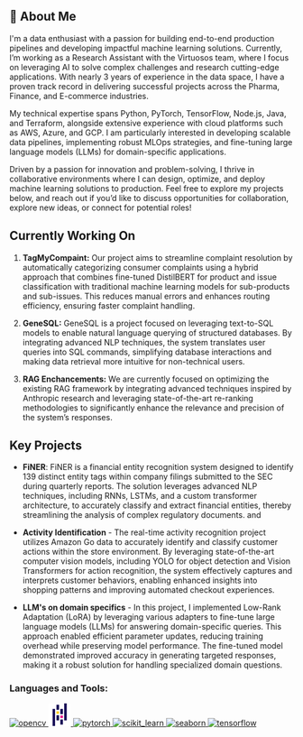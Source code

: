
## 🚀 About Me
I'm a data enthusiast with a passion for building end-to-end production pipelines and developing impactful machine learning solutions. Currently, I’m working as a Research Assistant with the Virtuosos team, where I focus on leveraging AI to solve complex challenges and research cutting-edge applications. With nearly 3 years of experience in the data space, I have a proven track record in delivering successful projects across the Pharma, Finance, and E-commerce industries.

My technical expertise spans Python, PyTorch, TensorFlow, Node.js, Java, and Terraform, alongside extensive experience with cloud platforms such as AWS, Azure, and GCP. I am particularly interested in developing scalable data pipelines, implementing robust MLOps strategies, and fine-tuning large language models (LLMs) for domain-specific applications.

Driven by a passion for innovation and problem-solving, I thrive in collaborative environments where I can design, optimize, and deploy machine learning solutions to production. Feel free to explore my projects below, and reach out if you’d like to discuss opportunities for collaboration, explore new ideas, or connect for potential roles!


## Currently Working On

1. **TagMyCompaint:** Our project aims to streamline complaint resolution by automatically categorizing consumer complaints using a hybrid approach that combines fine-tuned DistilBERT for product and issue classification with traditional machine learning models for sub-products and sub-issues. This reduces manual errors and enhances routing efficiency, ensuring faster complaint handling.

2. **GeneSQL:** GeneSQL is a project focused on leveraging text-to-SQL models to enable natural language querying of structured databases. By integrating advanced NLP techniques, the system translates user queries into SQL commands, simplifying database interactions and making data retrieval more intuitive for non-technical users.

3. **RAG Enchancements:** We are currently focused on optimizing the existing RAG framework by integrating advanced techniques inspired by Anthropic research and leveraging state-of-the-art re-ranking methodologies to significantly enhance the relevance and precision of the system’s responses.


## Key Projects

- **FiNER**: FiNER is a financial entity recognition system designed to identify 139 distinct entity tags within company filings submitted to the SEC during quarterly reports. The solution leverages advanced NLP techniques, including RNNs, LSTMs, and a custom transformer architecture, to accurately classify and extract financial entities, thereby streamlining the analysis of complex regulatory documents. and 

- **Activity Identification** - The real-time activity recognition project utilizes Amazon Go data to accurately identify and classify customer actions within the store environment. By leveraging state-of-the-art computer vision models, including YOLO for object detection and Vision Transformers for action recognition, the system effectively captures and interprets customer behaviors, enabling enhanced insights into shopping patterns and improving automated checkout experiences.

- **LLM's on domain specifics** - In this project, I implemented Low-Rank Adaptation (LoRA) by leveraging various adapters to fine-tune large language models (LLMs) for answering domain-specific queries. This approach enabled efficient parameter updates, reducing training overhead while preserving model performance. The fine-tuned model demonstrated improved accuracy in generating targeted responses, making it a robust solution for handling specialized domain questions.

<h3 align="left">Languages and Tools:</h3>
<p align="left"> <a href="https://opencv.org/" target="_blank" rel="noreferrer"> <img src="https://www.vectorlogo.zone/logos/opencv/opencv-icon.svg" alt="opencv" width="40" height="40"/> </a> <a href="https://pandas.pydata.org/" target="_blank" rel="noreferrer"> <img src="https://raw.githubusercontent.com/devicons/devicon/2ae2a900d2f041da66e950e4d48052658d850630/icons/pandas/pandas-original.svg" alt="pandas" width="40" height="40"/> </a> <a href="https://pytorch.org/" target="_blank" rel="noreferrer"> <img src="https://www.vectorlogo.zone/logos/pytorch/pytorch-icon.svg" alt="pytorch" width="40" height="40"/> </a> <a href="https://scikit-learn.org/" target="_blank" rel="noreferrer"> <img src="https://upload.wikimedia.org/wikipedia/commons/0/05/Scikit_learn_logo_small.svg" alt="scikit_learn" width="40" height="40"/> </a> <a href="https://seaborn.pydata.org/" target="_blank" rel="noreferrer"> <img src="https://seaborn.pydata.org/_images/logo-mark-lightbg.svg" alt="seaborn" width="40" height="40"/> </a> <a href="https://www.tensorflow.org" target="_blank" rel="noreferrer"> <img src="https://www.vectorlogo.zone/logos/tensorflow/tensorflow-icon.svg" alt="tensorflow" width="40" height="40"/> </a> </p>

